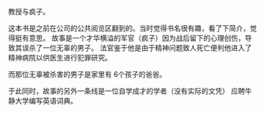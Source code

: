 教授与疯子。


这本书是之前在公司的公共阅览区翻到的。当时觉得书名很有趣，看了下简介，觉得挺有意思。
故事是一个才华横溢的军官（疯子）因为战后留下的心理创伤，导致其误杀了一位无辜的男子。
法官鉴于他是由于精神问题致人死亡便判他进入了精神病院以供医生进行犯罪研究。


而那位无辜被杀害的男子是家里有 6个孩子的爸爸。

于此同时，故事的另外一条线是一位自学成才的学者（没有实际的文凭） 应聘牛静大学编写英语词典。


